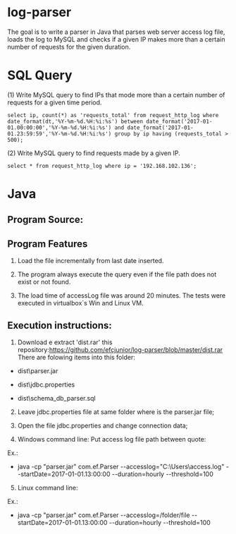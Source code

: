 # log-parser
The goal is to write a parser in Java that parses web server access log file, loads the log to MySQL and checks if a given IP makes more than a certain number of requests for the given duration. 

# SQL Query

(1) Write MySQL query to find IPs that mode more than a certain number of requests for a given time period.

```
select ip, count(*) as 'requests_total' from request_http_log where date_format(dt,'%Y-%m-%d.%H:%i:%s') between date_format('2017-01-01.00:00:00','%Y-%m-%d.%H:%i:%s') and date_format('2017-01-01.23:59:59','%Y-%m-%d.%H:%i:%s') group by ip having (requests_total > 500);

```
(2) Write MySQL query to find requests made by a given IP.

```
select * from request_http_log where ip = '192.168.102.136';
```

# Java 

## Program Source: 

## Program Features

1. Load the file incrementally from last date inserted.

2. The program always execute the query even if the file path does not exist or not found. 

3. The load time of accessLog file was around 20 minutes. The tests were executed in virtualbox´s Win and Linux VM.

## Execution instructions:

1. Download e extract 'dist.rar' this repository:https://github.com/efcjunior/log-parser/blob/master/dist.rar There are folowing items into this folder:

+ dist\parser.jar

+ dist\jdbc.properties

+ dist\schema_db_parser.sql

2. Leave jdbc.properties file at same folder where is the parser.jar file;  

3. Open the file jdbc.properties and change connection data;

4. Windows command line: Put access log file path between quote: 

Ex.:

* java -cp "parser.jar" com.ef.Parser --accesslog="C:\Users\access.log" --startDate=2017-01-01.13:00:00 --duration=hourly --threshold=100

5. Linux command line:

Ex.:

* java -cp "parser.jar" com.ef.Parser --accesslog=/folder/file --startDate=2017-01-01.13:00:00 --duration=hourly --threshold=100
